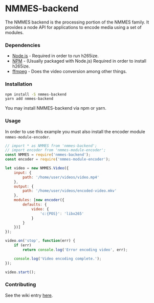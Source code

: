 # NMMES-backend

The NMMES backend is the processing portion of the NMMES family. It provides a node API for applications to encode media using a set of modules.

### Dependencies

- [Node.js](https://nodejs.org/en/) - Required in order to run h265ize.
- [NPM](https://www.npmjs.com/) - (Usually packaged with Node.js) Required in order to install h265ize.
- [ffmpeg](https://ffmpeg.org/) - Does the video conversion among other things.

### Installation
```bash
npm install -S nmmes-backend
yarn add nmmes-backend
```

You may install NMMES-backend via npm or yarn.

### Usage
In order to use this example you must also install the encoder module `nmmes-module-encoder`.
```javascript
// import * as NMMES from 'nmmes-backend';
// import encoder from 'nmmes-module-encoder';
const NMMES = require('nmmes-backend');
const encoder = require('nmmes-module-encoder');

let video = new NMMES.Video({
    input: {
        path: '/home/user/videos/video.mp4'
    },
    output: {
        path: '/home/user/videos/encoded-video.mkv'
    },
    modules: [new encoder({
        defaults: {
            video: {
                'c:{POS}': 'libx265'
            }
        }
    })]
});

video.on('stop', function(err) {
    if (err)
        return console.log('Error encoding video', err);

    console.log('Video encoding complete.');
});

video.start();
```

### Contributing
See the wiki entry [here](https://github.com/NMMES/nmmes-backend/wiki/Contributing).

